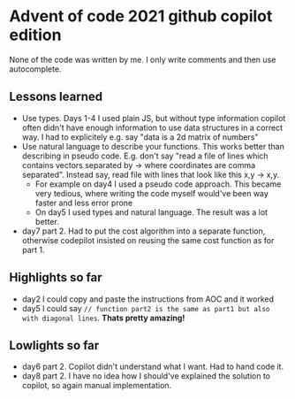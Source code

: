 # Advent of code 2021 github copilot edition

None of the code was written by me. I only write comments and then use autocomplete.

## Lessons learned

- Use types. Days 1-4 I used plain JS, but without type information copilot often didn't have enough information to use data structures in a correct way. I had to explicitely e.g. say "data is a 2d matrix of numbers"
- Use natural language to describe your functions. This works better than describing in pseudo code. E.g. don't say "read a file of lines which contains vectors separated by -> where coordinates are comma separated". Instead say, read file with lines that look like this x,y -> x,y.
  - For example on day4 I used a pseudo code approach. This became very tedious, where writing the code myself would've been way faster and less error prone
  - On day5 I used types and natural language. The result was a lot better.
- day7 part 2. Had to put the cost algorithm into a separate function, otherwise codepilot insisted on reusing the same cost function as for part 1.

## Highlights so far

- day2 I could copy and paste the instructions from AOC and it worked
- day5 I could say `// function part2 is the same as part1 but also with diagonal lines`. **Thats pretty amazing!**

## Lowlights so far

- day6 part 2. Copilot didn't understand what I want. Had to hand code it.
- day8 part 2. I have no idea how I should've explained the solution to copilot, so again manual implementation.
